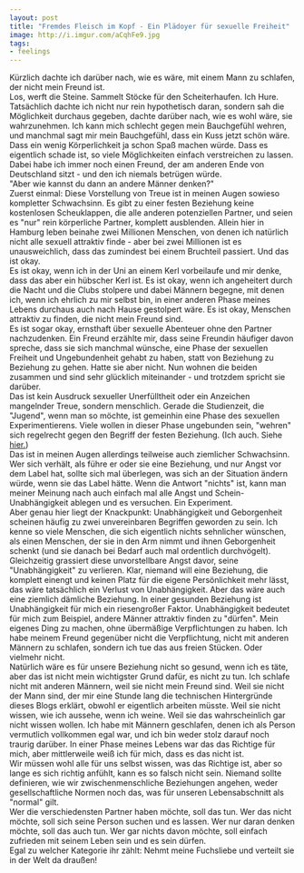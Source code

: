 ```yaml
---
layout: post
title: "Fremdes Fleisch im Kopf - Ein Plädoyer für sexuelle Freiheit"
image: http://i.imgur.com/aCqhFe9.jpg
tags:
- feelings
---   
```


Kürzlich dachte ich darüber nach, wie es wäre, mit einem Mann zu schlafen, der nicht mein Freund ist.   
Los, werft die Steine. Sammelt Stöcke für den Scheiterhaufen. Ich Hure.  
Tatsächlich dachte ich nicht nur rein hypothetisch daran, sondern sah die Möglichkeit durchaus gegeben, dachte darüber nach, wie es wohl wäre, sie wahrzunehmen. Ich kann mich schlecht gegen mein Bauchgefühl wehren, und manchmal sagt mir mein Bauchgefühl, dass ein Kuss jetzt schön wäre. Dass ein wenig Körperlichkeit ja schon Spaß machen würde. Dass es eigentlich schade ist, so viele Möglichkeiten einfach verstreichen zu lassen. Dabei habe ich immer noch einen Freund, der am anderen Ende von Deutschland sitzt - und den ich niemals betrügen würde.  
"Aber wie kannst du dann an andere Männer denken?"  
Zuerst einmal: Diese Vorstellung von Treue ist in meinen Augen sowieso kompletter Schwachsinn. Es gibt zu einer festen Beziehung keine kostenlosen Scheuklappen, die alle anderen potenziellen Partner, und seien es "nur" rein körperliche Partner, komplett ausblenden. Allein hier in Hamburg leben beinahe zwei Millionen Menschen, von denen ich natürlich nicht alle sexuell attraktiv finde - aber bei zwei Millionen ist es unausweichlich, dass das zumindest bei einem Bruchteil passiert. Und das ist okay.  
Es ist okay, wenn ich in der Uni an einem Kerl vorbeilaufe und mir denke, dass das aber ein hübscher Kerl ist. Es ist okay, wenn ich angeheitert durch die Nacht und die Clubs stolpere und dabei Männern begegne, mit denen ich, wenn ich ehrlich zu mir selbst bin, in einer anderen Phase meines Lebens durchaus auch nach Hause gestolpert wäre. Es ist okay, Menschen attraktiv zu finden, die nicht mein Freund sind.   
Es ist sogar okay, ernsthaft über sexuelle Abenteuer ohne den Partner nachzudenken. Ein Freund erzählte mir, dass seine Freundin häufiger davon spreche, dass sie sich manchmal wünsche, eine Phase der sexuellen Freiheit und Ungebundenheit gehabt zu haben, statt von Beziehung zu Beziehung zu gehen. Hatte sie aber nicht. Nun wohnen die beiden zusammen und sind sehr glücklich miteinander - und trotzdem spricht sie darüber.  
Das ist kein Ausdruck sexueller Unerfülltheit oder ein Anzeichen mangelnder Treue, sondern menschlich. Gerade die Studienzeit, die "Jugend", wenn man so möchte, ist gemeinhin eine Phase des sexuellen Experimentierens. Viele wollen in dieser Phase ungebunden sein, "wehren" sich regelrecht gegen den Begriff der festen Beziehung. (Ich auch. Siehe [hier.](http://fuchsgehtum.de/prinzipienlos-oder-mein-langer-weg-zur-erkenntnis/))  
Das ist in meinen Augen allerdings teilweise auch ziemlicher Schwachsinn. Wer sich verhält, als führe er oder sie eine Beziehung, und nur Angst vor dem Label hat, sollte sich mal überlegen, was sich an der Situation ändern würde, wenn sie das Label hätte. Wenn die Antwort "nichts" ist, kann man meiner Meinung nach auch einfach mal alle Angst und Schein-Unabhängigkeit ablegen und es versuchen. Ein Experiment.  
Aber genau hier liegt der Knackpunkt: Unabhängigkeit und Geborgenheit scheinen häufig zu zwei unvereinbaren Begriffen geworden zu sein. Ich kenne so viele Menschen, die sich eigentlich nichts sehnlicher wünschen, als einen Menschen, der sie in den Arm nimmt und ihnen Geborgenheit schenkt (und sie danach bei Bedarf auch mal ordentlich durchvögelt). Gleichzeitig grassiert diese unvorstellbare Angst davor, seine "Unabhängigkeit" zu verlieren. Klar, niemand will eine Beziehung, die komplett einengt und keinen Platz für die eigene Persönlichkeit mehr lässt, das wäre tatsächlich ein Verlust von Unabhängigkeit. Aber das wäre auch eine ziemlich dämliche Beziehung. In einer gesunden Beziehung ist Unabhängigkeit für mich ein riesengroßer Faktor. Unabhängigkeit bedeutet für mich zum Beispiel, andere Männer attraktiv finden zu "dürfen". Mein eigenes Ding zu machen, ohne übermäßige Verpflichtungen zu haben. Ich habe meinem Freund gegenüber nicht die Verpflichtung, nicht mit anderen Männern zu schlafen, sondern ich tue das aus freien Stücken. Oder vielmehr nicht.  
Natürlich wäre es für unsere Beziehung nicht so gesund, wenn ich es täte, aber das ist nicht mein wichtigster Grund dafür, es nicht zu tun. Ich schlafe nicht mit anderen Männern, weil sie nicht mein Freund sind. Weil sie nicht der Mann sind, der mir eine Stunde lang die technischen Hintergründe dieses Blogs erklärt, obwohl er eigentlich arbeiten müsste. Weil sie nicht wissen, wie ich aussehe, wenn ich weine. Weil sie das wahrscheinlich gar nicht wissen wollen. Ich habe mit Männern geschlafen, denen ich als Person vermutlich vollkommen egal war, und ich bin weder stolz darauf noch traurig darüber. In einer Phase meines Lebens war das das Richtige für mich, aber mittlerweile weiß ich für mich, dass es das nicht ist.  
Wir müssen wohl alle für uns selbst wissen, was das Richtige ist, aber so lange es sich richtig anfühlt, kann es so falsch nicht sein. Niemand sollte definieren, wie wir zwischenmenschliche Beziehungen angehen, weder gesellschaftliche Normen noch das, was für unseren Lebensabschnitt als "normal" gilt.  
Wer die verschiedensten Partner haben möchte, soll das tun. Wer das nicht möchte, soll sich seine Person suchen und es lassen. Wer nur daran denken möchte, soll das auch tun. Wer gar nichts davon möchte, soll einfach zufrieden mit seinem Leben sein und es sein dürfen.  
Egal zu welcher Kategorie ihr zählt: Nehmt meine Fuchsliebe und verteilt sie in der Welt da draußen! 
